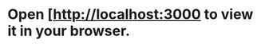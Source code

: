 
# Open [[http://localhost:3000](https://zaidfadel89.github.io/My-Portfolio1/) to view it in your browser.
